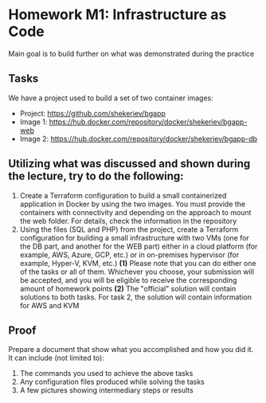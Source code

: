 # Homework M1: Infrastructure as Code
Main goal is to build further on what was demonstrated during the practice
## Tasks
We have a project used to build a set of two container images:
- Project: https://github.com/shekeriev/bgapp
- Image 1: https://hub.docker.com/repository/docker/shekeriev/bgapp-web
- Image 2: https://hub.docker.com/repository/docker/shekeriev/bgapp-db
## Utilizing what was discussed and shown during the lecture, try to do the following:
1. Create a Terraform configuration to build a small containerized application in Docker by using the two
images. You must provide the containers with connectivity and depending on the approach to mount the
web folder. For details, check the information in the repository
2. Using the files (SQL and PHP) from the project, create a Terraform configuration for building a small
infrastructure with two VMs (one for the DB part, and another for the WEB part) either in a cloud platform
(for example, AWS, Azure, GCP, etc.) or in on-premises hypervisor (for example, Hyper-V, KVM, etc.)
**(1)** Please note that you can do either one of the tasks or all of them. Whichever you choose, your submission will be
accepted, and you will be eligible to receive the corresponding amount of homework points
**(2)** The "official" solution will contain solutions to both tasks. For task 2, the solution will contain information for
AWS and KVM
## Proof
Prepare a document that show what you accomplished and how you did it. It can include (not limited to):
1. The commands you used to achieve the above tasks
2. Any configuration files produced while solving the tasks
3. A few pictures showing intermediary steps or results